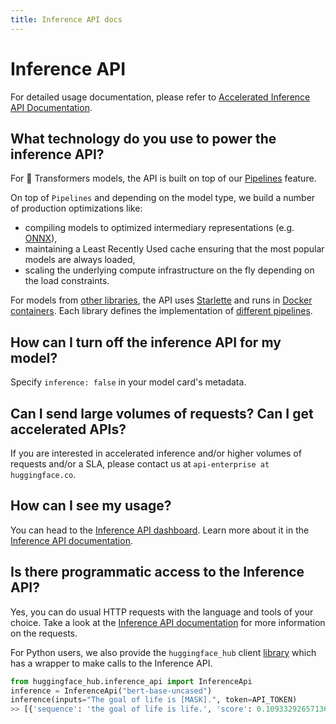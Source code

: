 ```yaml
---
title: Inference API docs
---
```


<h1>Inference API</h1>

For detailed usage documentation, please refer to [Accelerated Inference API Documentation](https://api-inference.huggingface.co/docs/python/html/index.html).


## What technology do you use to power the inference API?

For 🤗 Transformers models, the API is built on top of our [Pipelines](https://huggingface.co/transformers/main_classes/pipelines.html) feature.

On top of `Pipelines` and depending on the model type, we build a number of production optimizations like:
- compiling models to optimized intermediary representations (e.g. [ONNX](https://medium.com/microsoftazure/accelerate-your-nlp-pipelines-using-hugging-face-transformers-and-onnx-runtime-2443578f4333)),
- maintaining a Least Recently Used cache ensuring that the most popular models are always loaded,
- scaling the underlying compute infrastructure on the fly depending on the load constraints.

For models from [other libraries](/docs/hub/libraries), the API uses [Starlette](https://www.starlette.io) and runs in [Docker containers](https://github.com/huggingface/huggingface_hub/tree/main/api-inference-community/docker_images). Each library defines the implementation of [different pipelines](https://github.com/huggingface/huggingface_hub/tree/main/api-inference-community/docker_images/sentence_transformers/app/pipelines).


## How can I turn off the inference API for my model?

Specify `inference: false` in your model card's metadata.


## Can I send large volumes of requests? Can I get accelerated APIs?

If you are interested in accelerated inference and/or higher volumes of requests and/or a SLA, please contact us at `api-enterprise at huggingface.co`.

## How can I see my usage?

You can head to the [Inference API dashboard](https://api-inference.huggingface.co/dashboard/). Learn more about it in the [Inference API documentation](https://api-inference.huggingface.co/docs/python/html/usage.html#api-usage-dashboard). 

## Is there programmatic access to the Inference API?

Yes, you can do usual HTTP requests with the language and tools of your choice. Take a look at the [Inference API documentation](https://api-inference.huggingface.co/docs/python/html/detailed_parameters.html) for more information on the requests. 

For Python users, we also provide the `huggingface_hub` client [library](https://github.com/huggingface/huggingface_hub/tree/main/src/huggingface_hub) which has a wrapper to make calls to the Inference API.

```python
from huggingface_hub.inference_api import InferenceApi
inference = InferenceApi("bert-base-uncased")
inference(inputs="The goal of life is [MASK].", token=API_TOKEN)
>> [{'sequence': 'the goal of life is life.', 'score': 0.10933292657136917, 'token': 2166, 'token_str': 'life'}]
```

